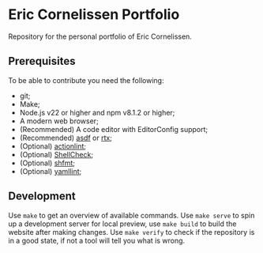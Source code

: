 # Eric Cornelissen Portfolio

Repository for the personal portfolio of Eric Cornelissen.

## Prerequisites

To be able to contribute you need the following:

- git;
- Make;
- Node.js v22 or higher and npm v8.1.2 or higher;
- A modern web browser;
- (Recommended) A code editor with EditorConfig support;
- (Recommended) [asdf] or [rtx];
- (Optional) [actionlint];
- (Optional) [ShellCheck];
- (Optional) [shfmt];
- (Optional) [yamllint];

## Development

Use `make` to get an overview of available commands. Use `make serve` to spin up
a development server for local preview, use `make build` to build the website
after making changes. Use `make verify` to check if the repository is in a good
state, if not a tool will tell you what is wrong.

[asdf]: https://asdf-vm.com/
[rtx]: https://github.com/jdxcode/rtx
[actionlint]: https://github.com/rhysd/actionlint
[shellcheck]: https://www.shellcheck.net/
[shfmt]: https://github.com/mvdan/sh
[yamllint]: https://github.com/adrienverge/yamllint

